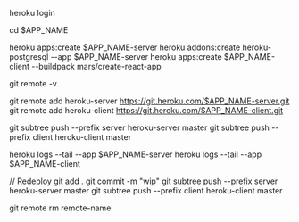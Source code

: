 heroku login

cd $APP_NAME

heroku apps:create $APP_NAME-server
heroku addons:create heroku-postgresql --app $APP_NAME-server
heroku apps:create $APP_NAME-client --buildpack mars/create-react-app

git remote -v

git remote add heroku-server https://git.heroku.com/$APP_NAME-server.git
git remote add heroku-client https://git.heroku.com/$APP_NAME-client.git

git subtree push --prefix server heroku-server master
git subtree push --prefix client heroku-client master

heroku logs --tail --app $APP_NAME-server
heroku logs --tail --app $APP_NAME-client

// Redeploy
git add .
git commit -m "wip"
git subtree push --prefix server heroku-server master
git subtree push --prefix client heroku-client master

git remote rm remote-name